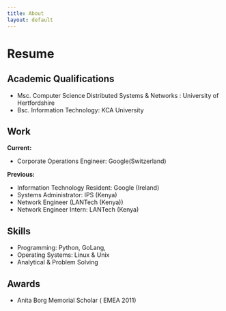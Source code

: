 ```yaml
---
title: About
layout: default
---
```

# Resume

## Academic Qualifications
* Msc. Computer Science Distributed Systems & Networks : University of Hertfordshire 
* Bsc. Information Technology: KCA University


## Work 
**Current:** 
* Corporate Operations Engineer: Google(Switzerland)

**Previous:** 
* Information Technology Resident: Google (Ireland)
* Systems Administrator: IPS (Kenya)
* Network Engineer (LANTech (Kenya))
* Network Engineer Intern: LANTech (Kenya)


## Skills
* Programming: Python, GoLang, 
* Operating Systems: Linux & Unix 
* Analytical & Problem Solving 

## Awards
* Anita Borg Memorial Scholar ( EMEA 2011)


